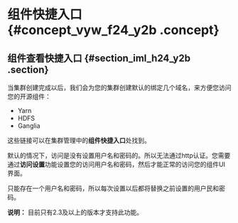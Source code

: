 # 组件快捷入口 {#concept_vyw_f24_y2b .concept}

## 组件查看快捷入口 {#section_iml_h24_y2b .section}

当集群创建完成以后，我们会为您的集群创建默认的绑定几个域名，来方便您访问您的开源组件：

-   Yarn
-   HDFS
-   Ganglia

这些链接可以在集群管理中的**组件快捷入口**处找到。

默认的情况下，访问是没有设置用户名和密码的。所以无法通过http认证。您需要通过**访问设置**功能设置您的访问用户名和密码，然后才能正常的访问您的组件UI界面。

只能存在一个用户名和密码，所以每次设置以后都将替换之前设置的用户民和密码。

**说明：** 目前只有2.3及以上的版本才支持此功能。

